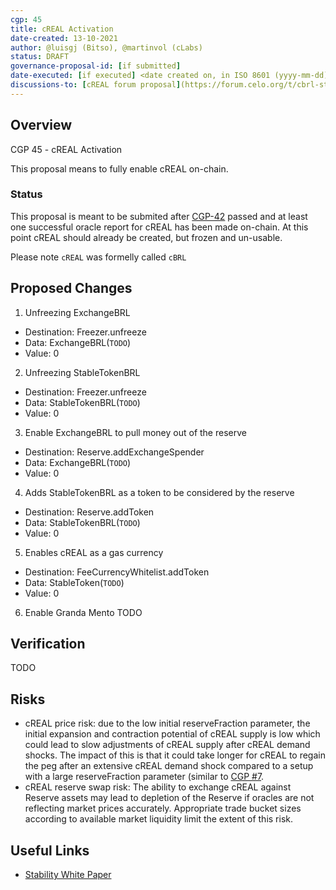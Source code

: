 ```yaml
---
cgp: 45
title: cREAL Activation
date-created: 13-10-2021
author: @luisgj (Bitso), @martinvol (cLabs)
status: DRAFT
governance-proposal-id: [if submitted]
date-executed: [if executed] <date created on, in ISO 8601 (yyyy-mm-dd) format>
discussions-to: [cREAL forum proposal](https://forum.celo.org/t/cbrl-stable-asset/1281)
---
```

## Overview

CGP 45 - cREAL Activation

This proposal means to fully enable cREAL on-chain.

### Status

This proposal is meant to be submited after [CGP-42](https://github.com/celo-org/governance/blob/main/CGPs/cgp-0042.md) passed and at least one successful oracle report for cREAL has been made on-chain. At this point cREAL should already be created, but frozen and un-usable.

Please note `cREAL` was formelly called `cBRL`

## Proposed Changes

1. Unfreezing ExchangeBRL
  - Destination: Freezer.unfreeze
  - Data: ExchangeBRL(`TODO`)
  - Value: 0
2. Unfreezing StableTokenBRL
  - Destination: Freezer.unfreeze
  - Data: StableTokenBRL(`TODO`)
  - Value: 0
3. Enable ExchangeBRL to pull money out of the reserve
  - Destination: Reserve.addExchangeSpender
  - Data: ExchangeBRL(`TODO`)
  - Value: 0
4. Adds StableTokenBRL as a token to be considered by the reserve
  - Destination: Reserve.addToken
  - Data: StableTokenBRL(`TODO`)
  - Value: 0
5. Enables cREAL as a gas currency
  - Destination: FeeCurrencyWhitelist.addToken
  - Data: StableToken(`TODO`)
  - Value: 0
6. Enable Granda Mento
TODO

## Verification

TODO

## Risks

* cREAL price risk: due to the low initial reserveFraction parameter, the initial expansion and contraction potential of cREAL supply is low which could lead to slow adjustments of cREAL supply after cREAL demand shocks. The impact of this is that it could take longer for cREAL to regain the peg after an extensive cREAL demand shock compared to a setup with a large reserveFraction parameter (similar to [CGP #7](https://github.com/celo-org/governance/blob/main/CGPs/cgp-0007.md).
* cREAL reserve swap risk: The ability to exchange cREAL against Reserve assets may lead to depletion of the Reserve if oracles are not reflecting market prices accurately. Appropriate trade bucket sizes according to available market liquidity limit the extent of this risk.

## Useful Links

* [Stability White Paper](https://celo.org/papers/Celo_Stability_Analysis.pdf)
